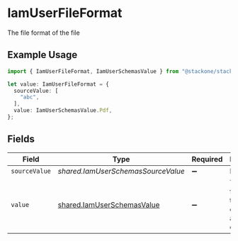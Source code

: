 # IamUserFileFormat

The file format of the file

## Example Usage

```typescript
import { IamUserFileFormat, IamUserSchemasValue } from "@stackone/stackone-client-ts/sdk/models/shared";

let value: IamUserFileFormat = {
  sourceValue: [
    "abc",
  ],
  value: IamUserSchemasValue.Pdf,
};
```

## Fields

| Field                                                                           | Type                                                                            | Required                                                                        | Description                                                                     | Example                                                                         |
| ------------------------------------------------------------------------------- | ------------------------------------------------------------------------------- | ------------------------------------------------------------------------------- | ------------------------------------------------------------------------------- | ------------------------------------------------------------------------------- |
| `sourceValue`                                                                   | *shared.IamUserSchemasSourceValue*                                              | :heavy_minus_sign:                                                              | N/A                                                                             | abc                                                                             |
| `value`                                                                         | [shared.IamUserSchemasValue](../../../sdk/models/shared/iamuserschemasvalue.md) | :heavy_minus_sign:                                                              | The file format of the file, expressed as a file extension                      | pdf                                                                             |